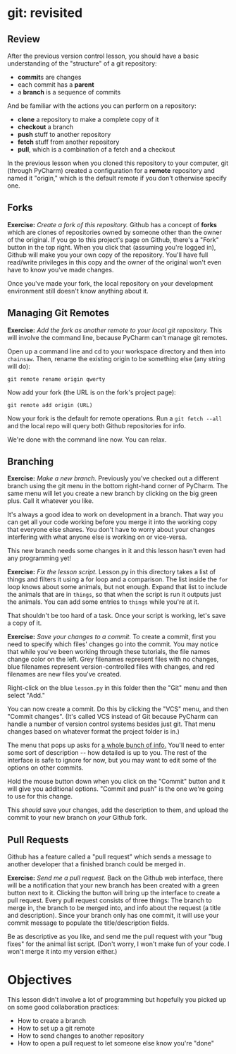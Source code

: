# git: revisited

## Review

After the previous version control lesson, you should have a basic understanding of the "structure"
of a git repository:

* **commit**s are changes
* each commit has a **parent**
* a **branch** is a sequence of commits

And be familiar with the actions you can perform on a repository:
* **clone** a repository to make a complete copy of it
* **checkout** a branch
* **push** stuff to another repository
* **fetch** stuff from another repository
* **pull**, which is a combination of a fetch and a checkout

In the previous lesson when you cloned this repository to your computer, git (through PyCharm)
created a configuration for a **remote** repository and named it "origin," which is the default
remote if you don't otherwise specify one.

## Forks

**Exercise:** _Create a fork of this repository._ Github has a concept of **forks** which are
clones of repositories owned by someone other than the owner of the original. If you go to this
project's page on Github, there's a "Fork" button in the top right. When you click that (assuming
you're logged in), Github will make you your own copy of the repository. You'll have full
read/write privileges in this copy and the owner of the original won't even have to know you've
made changes.

Once you've made your fork, the local repository on your development environment still doesn't know
anything about it.

## Managing Git Remotes

**Exercise:** _Add the fork as another remote to your local git repository._ This will involve the
command line, because PyCharm can't manage git remotes.

Open up a command line and cd to your workspace directory and then into `chainsaw`. Then, rename
the existing origin to be something else (any string will do):

    git remote rename origin qwerty

Now add your fork (the URL is on the fork's project page):

    git remote add origin (URL)

Now your fork is the default for remote operations.  Run a `git fetch --all` and the local repo
will query both Github repositories for info.

We're done with the command line now. You can relax.

## Branching

**Exercise:** _Make a new branch._ Previously you've checked out a different branch using the git
menu in the bottom right-hand corner of PyCharm. The same menu will let you create a new branch
by clicking on the big green plus. Call it whatever you like.

It's always a good idea to work on development in a branch. That way you can get all your code
working before you merge it into the working copy that everyone else shares. You don't have to
worry about your changes interfering with what anyone else is working on or vice-versa.

This new branch needs some changes in it and this lesson hasn't even had any programming yet!

**Exercise:** _Fix the lesson script._ Lesson.py in this directory takes a list of things and
filters it using a for loop and a comparison. The list inside the `for` loop knows about some
animals, but not enough. Expand that list to include the animals that are in `things`, so that
when the script is run it outputs just the animals. You can add some entries to `things` while
you're at it.

That shouldn't be too hard of a task. Once your script is working, let's save a copy of it.

**Exercise:** _Save your changes to a commit._ To create a commit, first you need to specify
which files' changes go into the commit. You may notice that while you've been working through
these tutorials, the file names change color on the left. Grey filenames represent files with no
changes, blue filenames represent version-controlled files with changes, and red filenames are
new files you've created.

Right-click on the blue `lesson.py` in this folder then the "Git" menu and then select "Add."

You can now create a commit. Do this by clicking the "VCS" menu, and then "Commit changes". (It's
called VCS instead of Git because PyCharm can handle a number of version control systems besides
just git. That menu changes based on whatever format the project folder is in.)

The menu that pops up asks for [a whole bunch of info.](commit-interface.png) You'll need to
enter some sort of description -- how detailed is up to you. The rest of the interface is safe to
ignore for now, but you may want to edit some of the options on other commits.

Hold the mouse button down when you click on the "Commit" button and it will give you additional
options. "Commit and push" is the one we're going to use for this change.

This *should* save your changes, add the description to them, and upload the commit to your new
branch on *your* Github fork.

## Pull Requests

Github has a feature called a "pull request" which sends a message to another developer that a
finished branch could be merged in.

**Exercise:** _Send me a pull request._ Back on the Github web interface, there will be a
notification that your new branch has been created with a green button next to it. Clicking the
button will bring up the interface to create a pull request. Every pull request consists of three
things: The branch to merge in, the branch to be merged into, and info about the request (a title
and description). Since your branch only has one commit, it will use your commit message to
populate the title/description fields.

Be as descriptive as you like, and send me the pull request with your "bug fixes" for the animal
list script. (Don't worry, I won't make fun of your code.  I won't merge it into my version either.)

# Objectives

This lesson didn't involve a lot of programming but hopefully you picked up on some good
collaboration practices:

* How to create a branch
* How to set up a git remote
* How to send changes to another repository
* How to open a pull request to let someone else know you're "done"
